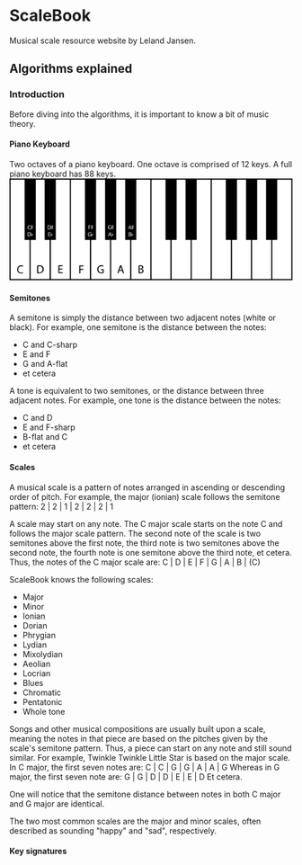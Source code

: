 # ScaleBook
Musical scale resource website by Leland Jansen.

## Algorithms explained

### Introduction
Before diving into the algorithms, it is important to know a bit of music theory.

#### Piano Keyboard
Two octaves of a piano keyboard. One octave is comprised of 12 keys. A full piano keyboard has 88 keys.
![Piano keyboard](keyboard.svg)

#### Semitones
A semitone is simply the distance between two adjacent notes (white or black). For example, one semitone is the distance between the notes:
- C and C-sharp
- E and F
- G and A-flat
- et cetera

A tone is equivalent to two semitones, or the distance between three adjacent notes. For example, one tone is the distance between the notes:
- C and D
- E and F-sharp
- B-flat and C
- et cetera

#### Scales
A musical scale is a pattern of notes arranged in ascending or descending order of pitch. For example, the major (ionian) scale follows the semitone pattern:
2 | 2 | 1 | 2 | 2 | 2 | 1

A scale may start on any note. The C major scale starts on the note C and follows the major scale pattern. The second note of the scale is two semitones above the first note, the third note is two semitones above the second note, the fourth note is one semitone above the third note, et cetera. Thus, the notes of the C major scale are:
C | D | E | F | G | A | B | (C)

ScaleBook knows the following scales:
- Major
- Minor
- Ionian
- Dorian
- Phrygian
- Lydian
- Mixolydian
- Aeolian
- Locrian
- Blues
- Chromatic
- Pentatonic
- Whole tone

Songs and other musical compositions are usually built upon a scale, meaning the notes in that piece are based on the pitches given by the scale's semitone pattern. Thus, a piece can start on any note and still sound similar. For example, Twinkle Twinkle Little Star is based on the major scale. In C major, the first seven notes are:
C | C | G | G | A | A | G
Whereas in G major, the first seven note are:
G | G | D | D | E | E | D
Et cetera.

One will notice that the semitone distance between notes in both C major and G major are identical.

The two most common scales are the major and minor scales, often described as sounding "happy" and "sad", respectively.


#### Key signatures
